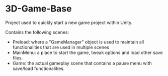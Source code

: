 # 3D-Game-Base
Project used to quickly start a new game project within Unity.

Contains the following scenes:
- Preload: where a "GameManager" object is used to maintain all functionalities that are used in multiple scenes
- MainMenu: a place to start the game, tweak options and load other save files.
- Game: the actual gameplay scene that contains a pause menu with save/load functionalities.
